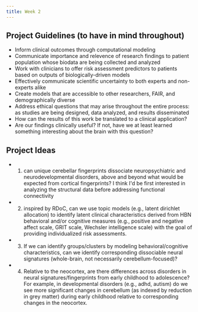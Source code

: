 ```yaml
---
title: Week 2
---
```


## Project Guidelines (to have in mind throughout)
* Inform clinical outcomes through computational modeling
* Communicate importance and relevence of research findings to patient population whose biodata are being collected and analyzed
* Work with clinicians to offer risk assessment predictors to patients based on outputs of biologically-driven models
* Effectively communicate scientific uncertainty to both experts and non-experts alike
* Create models that are accessible to other researchers, FAIR, and demographically diverse
* Address ethical questions that may arise throughout the entire process: as studies are being designed, data analyzed, and results disseminated
* How can the results of this work be translated to a clinical application? 
* Are our findings clinically useful? If not, have we at least learned something interesting about the brain with this question?  

## Project Ideas
* 1) can unique cerebellar fingerprints dissociate neuropsychiatric and neurodevelopmental disorders, above and beyond what would be expected from cortical fingerprints? I think I'd be first interested in analyzing the structural data before addressing functional connectivity
* 2) inspired by RDoC, can we use topic models (e.g., latent dirichlet allocation) to identify latent clinical characteristics derived from HBN behavioral and/or cognitive measures (e.g., positive and negative affect scale, GRIT scale, Wechsler intelligence scale) with the goal of providing individualized risk assessments. 
* 3) If we can identify groups/clusters by modeling behavioral/cognitive characteristics, can we identify corresponding dissociable neural signatures (whole-brain, not necessarily cerebellum-focused)? 
* 4) Relative to the neocortex, are there differences across disorders in neural signatures/fingerprints from early childhood to adolescence? For example, in developmental disorders (e.g., adhd, autism) do we see more significant changes in cerebellum (as indexed by reduction in grey matter) during early childhood relative to corresponding changes in the neocortex.  